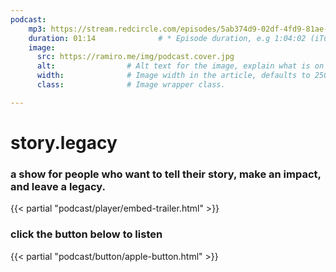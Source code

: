 ```yaml
---
podcast:
    mp3: https://stream.redcircle.com/episodes/5ab374d9-02df-4fd9-81ae-0742c7da373d/stream.mp3
    duration: 01:14              # * Episode duration, e.g 1:04:02 (iTunes).
    image:
      src: https://ramiro.me/img/podcast.cover.jpg
      alt:                # Alt text for the image, explain what is on the image.
      width:              # Image width in the article, defaults to 250px.
      class:              # Image wrapper class.

---
```

# story.legacy
### a show for people who want to tell their story, make an impact, and leave a legacy.

{{< partial "podcast/player/embed-trailer.html" >}}

### click the button below to listen
{{< partial "podcast/button/apple-button.html" >}}
